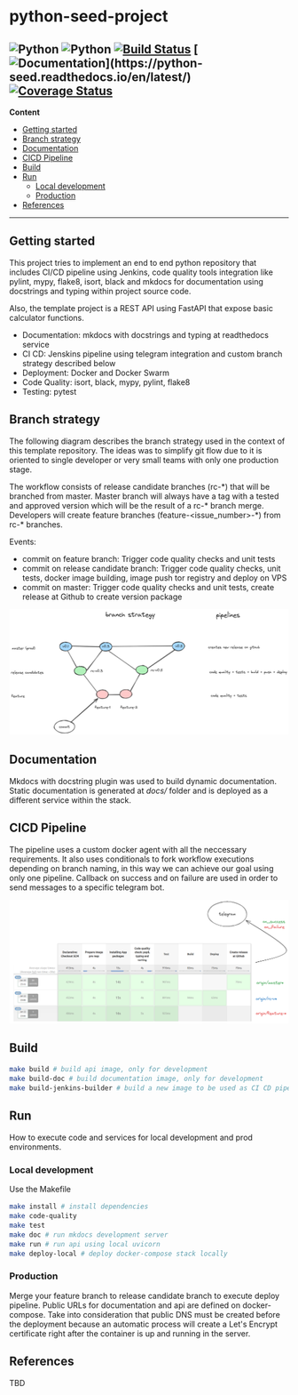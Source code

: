 # python-seed-project
![Python](https://img.shields.io/badge/python-v3.12.x-orange)
![Python](https://img.shields.io/badge/platform-linux-blue)
[![Build Status](https://jenkins.qwerty.com.ar/buildStatus/icon?job=python-seed)](https://jenkins.qwerty.com.ar/job/python-seed/)
[![Documentation](https://readthedocs.org/projects/python-seed/badge/?)](https://python-seed.readthedocs.io/en/latest/)
[![Coverage Status](https://coveralls.io/repos/github/joagonzalez/python-seed/badge.svg?branch=origin/master&kill_cache=1)](https://coveralls.io/github/joagonzalez/python-seed?branch=origin/master)
---
**Content**
- [Getting started](#getting-started)
- [Branch strategy](#branch-strategy)
- [Documentation](#documentation)
- [CICD Pipeline ](#cicd-pipeline)
- [Build](#build)
- [Run](#run)
    - [Local development](#local-development)
    - [Production](#production)
- [References](#references)
---

## Getting started

This project tries to implement an end to end python repository that includes CI/CD pipeline using Jenkins, code quality tools integration like pylint, mypy, flake8, isort, black and mkdocs for documentation using docstrings and typing within project source code.

Also, the template project is a REST API using FastAPI that expose basic calculator functions.

- Documentation: mkdocs with docstrings and typing at readthedocs service
- CI CD: Jenskins pipeline using telegram integration and custom branch strategy described below
- Deployment: Docker and Docker Swarm
- Code Quality: isort, black, mypy, pylint, flake8
- Testing: pytest

## Branch strategy
The following diagram describes the branch strategy used in the context of this template repository. The ideas was to simplify git flow due to it is oriented to single developer or very small teams with only one production stage.

The workflow consists of release candidate branches (rc-\*) that will be branched from master. Master branch will always have a tag with a tested and approved version which will be the result of a rc-\* branch merge. Developers will create feature branches (feature-<issue_number>-\*) from rc-\* branches.

Events:
- commit on feature branch: Trigger code quality checks and unit tests
- commit on release candidate branch: Trigger code quality checks, unit tests, docker image building, image push tor registry and deploy on VPS
- commit on master: Trigger code quality checks and unit tests, create release at Github to create version package

<img src="docs/pipelines/branch_strategy_python.png" />

## Documentation
Mkdocs with docstring plugin was used to build dynamic documentation.
Static documentation is generated at *docs/* folder and is deployed as a different service within the stack.

## CICD Pipeline
The pipeline uses a custom docker agent with all the neccessary  requirements. It also uses conditionals to fork workflow executions depending on branch naming, in this way we can achieve our goal using only one pipeline. Callback on success and on failure are used in order to send messages to a specific telegram bot.

<img src="docs/pipelines/pipeline.png" />

## Build
```bash
make build # build api image, only for development
make build-doc # build documentation image, only for development
make build-jenkins-builder # build a new image to be used as CI CD pipeline builder
```

## Run
How to execute code and services for local development and prod environments.

### Local development
Use the Makefile
```bash
make install # install dependencies
make code-quality
make test
make doc # run mkdocs development server
make run # run api using local uvicorn
make deploy-local # deploy docker-compose stack locally
```

### Production
Merge your feature branch to release candidate branch to execute deploy pipeline. Public URLs for documentation and api are defined on docker-compose. Take into consideration that public DNS must be created before the deployment because an automatic process will create a Let's Encrypt certificate right after the container is up and running in the server.

## References
TBD